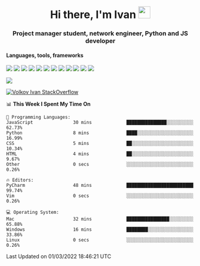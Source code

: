 <h1 align="center">Hi there, I'm Ivan <img src="https://github.com/blackcater/blackcater/blob/main/images/Hi.gif" height="32"></h1>
<h3 align="center">Project manager student, network engineer, Python and JS developer</h3>

<h4>Languages, tools, frameworks</h5>
<p float="left">
<img src="https://img.shields.io/badge/python-3670A0?style=for-the-badge&logo=python&logoColor=ffdd54">
<img src="https://img.shields.io/badge/django-%23092E20.svg?style=for-the-badge&logo=django&logoColor=white">
<img src="https://img.shields.io/badge/postgres-%23316192.svg?style=for-the-badge&logo=postgresql&logoColor=white">
<img src="https://img.shields.io/badge/pycharm-143?style=for-the-badge&logo=pycharm&logoColor=black&color=black&labelColor=green">
<img src="https://img.shields.io/badge/VIM-%2311AB00.svg?style=for-the-badge&logo=vim&logoColor=white">
<img src="https://img.shields.io/badge/Debian-D70A53?style=for-the-badge&logo=debian&logoColor=white">
<img src="https://img.shields.io/badge/Fedora-294172?style=for-the-badge&logo=fedora&logoColor=white">
<img src="https://img.shields.io/badge/mac%20os-000000?style=for-the-badge&logo=macos&logoColor=F0F0F0">
<img src="https://img.shields.io/badge/jira-%230A0FFF.svg?style=for-the-badge&logo=jira&logoColor=white">
<img src="https://img.shields.io/badge/Notion-%23000000.svg?style=for-the-badge&logo=notion&logoColor=white">
<img src="https://img.shields.io/badge/nginx-%23009639.svg?style=for-the-badge&logo=nginx&logoColor=white">
<img src="ttps://img.shields.io/badge/git-%23F05033.svg?style=for-the-badge&logo=git&logoColor=white">
 </p>
 <img src="https://www.codewars.com/users/1interceptor3/badges/large">
 
 [![Volkov Ivan StackOverflow](https://github-readme-stackoverflow.vercel.app/?userID=18140559&layout=compact&theme=dark)](https://stackoverflow.com/users/18140559/volkov-ivan)

<!--START_SECTION:waka-->
📊 **This Week I Spent My Time On** 

```text
💬 Programming Languages: 
JavaScript               30 mins             ███████████████░░░░░░░░░░   62.73% 
Python                   8 mins              ████░░░░░░░░░░░░░░░░░░░░░   16.99% 
CSS                      5 mins              ██░░░░░░░░░░░░░░░░░░░░░░░   10.34% 
HTML                     4 mins              ██░░░░░░░░░░░░░░░░░░░░░░░   9.67% 
Other                    0 secs              ░░░░░░░░░░░░░░░░░░░░░░░░░   0.26%

🔥 Editors: 
PyCharm                  48 mins             █████████████████████████   99.74% 
Vim                      0 secs              ░░░░░░░░░░░░░░░░░░░░░░░░░   0.26%

💻 Operating System: 
Mac                      32 mins             ████████████████░░░░░░░░░   65.88% 
Windows                  16 mins             ████████░░░░░░░░░░░░░░░░░   33.86% 
Linux                    0 secs              ░░░░░░░░░░░░░░░░░░░░░░░░░   0.26%

```


 Last Updated on 01/03/2022 18:46:21 UTC
<!--END_SECTION:waka-->
